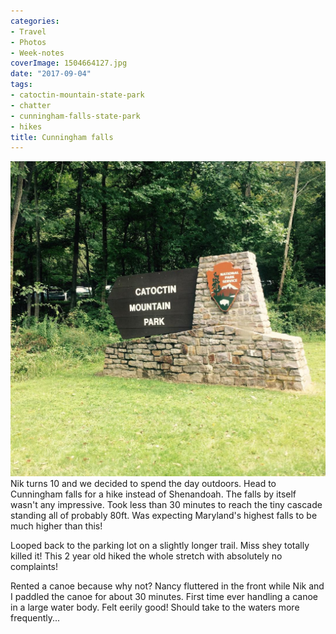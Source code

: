 ```yaml
---
categories:
- Travel
- Photos
- Week-notes
coverImage: 1504664127.jpg
date: "2017-09-04"
tags:
- catoctin-mountain-state-park
- chatter
- cunningham-falls-state-park
- hikes
title: Cunningham falls
---
```

![](images/1504664127.jpg)
Nik turns 10 and we decided to spend the day outdoors. Head to Cunningham falls for a hike instead of Shenandoah. The falls by itself wasn't any impressive. Took less than 30 minutes to reach the tiny cascade standing all of probably 80ft. Was expecting Maryland's highest falls to be much higher than this!

Looped back to the parking lot on a slightly longer trail. Miss shey totally killed it! This 2 year old hiked the whole stretch with absolutely no complaints!

Rented a canoe because why not? Nancy fluttered in the front while Nik and I paddled the canoe for about 30 minutes. First time ever handling a canoe in a large water body. Felt eerily good! Should take to the waters more frequently...

